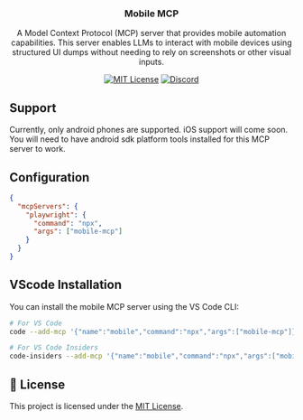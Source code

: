 <div align="center">

### Mobile MCP

A Model Context Protocol (MCP) server that provides mobile automation capabilities. This server enables LLMs to interact with mobile devices using structured UI dumps without needing to rely on screenshots or other visual inputs.

[![MIT License](https://img.shields.io/badge/License-MIT-green.svg)](LICENSE) [![Discord](https://img.shields.io/badge/discord-purple.svg)](https://discord.runable.xyz)

</div>

## Support

Currently, only android phones are supported. iOS support will come soon.
You will need to have android sdk platform tools installed for this MCP server to work.

## Configuration

```json
{
  "mcpServers": {
    "playwright": {
      "command": "npx",
      "args": ["mobile-mcp"]
    }
  }
}
```

## VScode Installation

You can install the mobile MCP server using the VS Code CLI:

```bash
# For VS Code
code --add-mcp '{"name":"mobile","command":"npx","args":["mobile-mcp"]}'

# For VS Code Insiders
code-insiders --add-mcp '{"name":"mobile","command":"npx","args":["mobile-mcp"]}'
```

## 📄 License

This project is licensed under the [MIT License](LICENSE).
